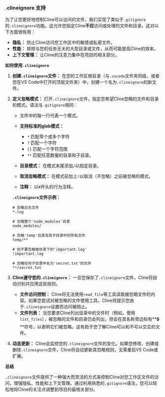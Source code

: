 ### .clineignore 支持

为了让您更好地控制Cline可以访问的文件，我们实现了类似于`.gitignore`的`.clineignore`功能。这允许您指定Cline**不应**访问或处理的文件和目录。这对以下方面很有用：

*   **隐私：** 防止Cline访问您工作区中的敏感或私密文件。
*   **性能：** 排除与您的任务无关的大型目录或文件，从而可能提高Cline的效率。
*   **上下文管理：** 让Cline的注意力集中在项目的相关部分。

**如何使用`.clineignore`**

1.  **创建`.clineignore`文件：** 在您的工作区根目录（与`.vscode`文件夹同级，或者您在VS Code中打开的顶层文件夹）中，创建一个名为`.clineignore`的新文件。

2.  **定义忽略模式：** 打开`.clineignore`文件，指定您希望Cline忽略的文件和目录的模式。语法与`.gitignore`相同：

    *   文件中的每一行代表一个模式。
    *   **支持标准的glob模式：**
        *   `*` 匹配零个或多个字符
        *   `?` 匹配一个字符
        *   `[]` 匹配一个字符范围
        *   `**` 匹配任意数量的目录和子目录。

    *   **目录模式：** 在模式末尾添加`/`以指定目录。
    *   **取消忽略模式：** 在模式前加上`!`以取消（不忽略）之前被忽略的模式。
    *   **注释：** 以`#`开头的行为注释。

    **`.clineignore`文件示例：**

    ```
    # 忽略日志文件
    *.log

    # 忽略整个'node_modules'目录
    node_modules/

    # 忽略'temp'目录及其子目录中的所有文件
    temp/**

    # 但不要忽略根目录下的'important.log'
    !important.log

    # 忽略任何子目录中名为'secret.txt'的文件
    **/secret.txt
    ```

3.  **Cline遵守您的`.clineignore`：** 一旦您保存了`.clineignore`文件，Cline将自动识别并应用这些规则。

    *   **文件访问控制：** Cline将无法使用`read_file`等工具读取被忽略文件的内容。如果您尝试对被忽略的文件使用工具，Cline将提示您由于`.clineignore`设置而访问被阻止。
    *   **文件列表：** 当您要求Cline列出目录中的文件时（例如，使用`list_files`），被忽略的文件和目录仍会列出，但会在其名称旁边标有**🔒**符号，以表明它们被忽略。这有助于您了解Cline可以和不可以交互的文件。

4.  **动态更新：** Cline会监控您的`.clineignore`文件的变化。如果您修改、创建或删除`.clineignore`文件，Cline将自动更新其忽略规则，无需重启VS Code或扩展。

**总结**

`.clineignore`文件提供了一种强大而灵活的方式来控制Cline对您工作区文件的访问，增强隐私、性能和上下文管理。通过利用熟悉的`.gitignore`语法，您可以轻松地将Cline的关注点调整到项目的最相关部分。